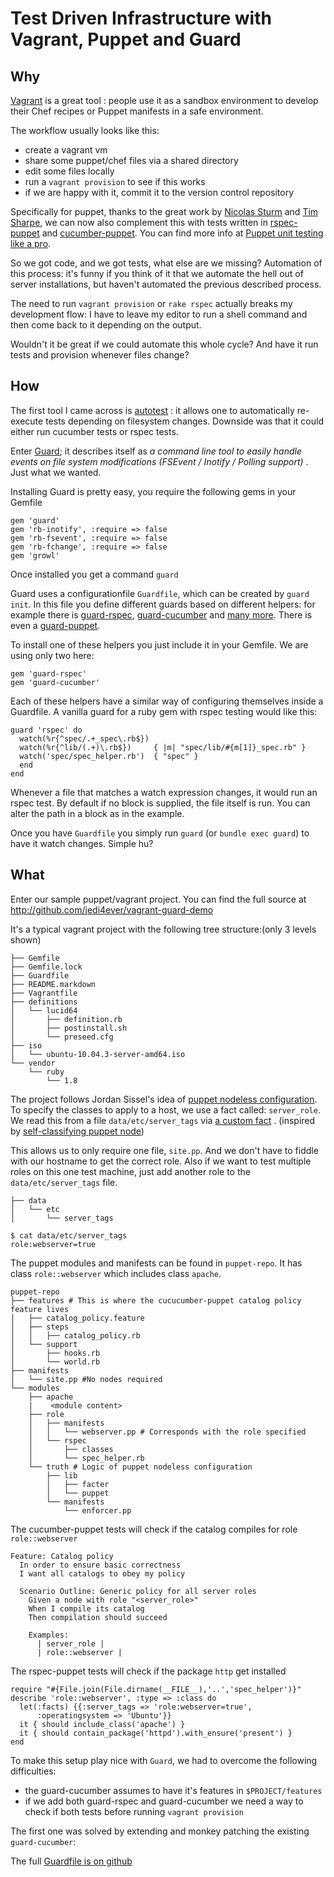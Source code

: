 # Test Driven Infrastructure with Vagrant, Puppet and Guard
## Why
[Vagrant](http://vagrantup.com) is a great tool : people use it as a sandbox environment to develop their Chef recipes or Puppet manifests in a safe environment.

The workflow usually looks like this:

- create a vagrant vm
- share some puppet/chef files via a shared directory
- edit some files locally
- run a `vagrant provision` to see if this works
- if we are happy with it, commit it to the version control repository

Specifically for puppet, thanks to the great work by [Nicolas Sturm](http://twitter.com/nistude) and [Tim Sharpe](http://twitter.com/rodjek), we can now also complement this with tests written in [rspec-puppet](https://github.com/rodjek/rspec-puppet) and [cucumber-puppet](https://github.com/nistude/cucumber-puppet). You can find more info at [Puppet unit testing like a pro](http://www.jedi.be/blog/2011/12/05/puppet-unit-testing-like-a-pro/).

So we got code, and we got tests, what else are we missing? Automation of this process: it's funny if you think of it that we automate the hell out of server installations, but haven't automated the previous described process.

The need to run `vagrant provision` or `rake rspec` actually breaks my development flow: I have to leave my editor to run a shell command and then come back to it depending on the output.

Wouldn't it be great if we could automate this whole cycle? And have it run tests and provision whenever files change?

## How
The first tool I came across is [autotest](https://github.com/autotest/autotest) : it allows one to automatically re-execute tests depending on filesystem changes. Downside was that it could either run cucumber tests or rspec tests.

Enter [Guard](https://github.com/guard/guard); it describes itself as _a command line tool to easily handle events on file system modifications (FSEvent / Inotify / Polling support)_ . Just what we wanted.

Installing Guard is pretty easy, you require the following gems in your Gemfile

    gem 'guard'
    gem 'rb-inotify', :require => false
    gem 'rb-fsevent', :require => false
    gem 'rb-fchange', :require => false
    gem 'growl'

Once installed you get a command `guard`

Guard uses a configurationfile `Guardfile`, which can be created by `guard init`. In this file you define different guards based on different helpers: for example there is [guard-rspec](http://github.com/guard/guard-rspec), [guard-cucumber](http://github.com/guard/guard-cucumber) and [many more](http://github.com/guard). There is even a [guard-puppet](http://github.com/guard/guard-puppet).

To install one of these helpers you just include it in your Gemfile. We are using only two here:

    gem 'guard-rspec'
    gem 'guard-cucumber'

Each of these helpers have a similar way of configuring themselves inside a Guardfile. A vanilla guard for a ruby gem with rspec testing would like this:

    guard 'rspec' do
      watch(%r{^spec/.+_spec\.rb$})
      watch(%r{^lib/(.+)\.rb$})     { |m| "spec/lib/#{m[1]}_spec.rb" }
      watch('spec/spec_helper.rb')  { "spec" }
      end
    end

Whenever a file that matches a watch expression changes, it would run an rspec test. By default if no block is supplied, the file itself is run. You can alter the path in a block as in the example.

Once you have `Guardfile` you simply run `guard` (or `bundle exec guard`) to have it watch changes. Simple hu?

## What
Enter our sample puppet/vagrant project. You can find the full source at <http://github.com/jedi4ever/vagrant-guard-demo>

It's a typical vagrant project with the following tree structure:(only 3 levels shown)

    ├── Gemfile
    ├── Gemfile.lock
    ├── Guardfile
    ├── README.markdown
    ├── Vagrantfile
    ├── definitions
    │   └── lucid64
    │       ├── definition.rb
    │       ├── postinstall.sh
    │       └── preseed.cfg
    ├── iso
    │   └── ubuntu-10.04.3-server-amd64.iso
    └── vendor
        └── ruby
            └── 1.8

The project follows Jordan Sissel's idea of [puppet nodeless configuration](http://www.semicomplete.com/blog/geekery/puppet-nodeless-configuration). To specify the classes to apply to a host, we use a fact called: `server_role`. We read this from a file `data/etc/server_tags` via [a custom fact](https://github.com/jedi4ever/vagrant-guard-demo/blob/master/puppet-repo/modules/truth/lib/facter/server_tags.rb) . (inspired by  [self-classifying puppet node](http://nuknad.com/2011/02/11/self-classifying-puppet-nodes/))

This allows us to only require one file, `site.pp`. And we don't have to fiddle with our hostname to get the correct role. Also if we want to test multiple roles on this one test machine, just add another role to the `data/etc/server_tags` file.

    ├── data
    │   └── etc
    │       └── server_tags

    $ cat data/etc/server_tags
    role:webserver=true

The puppet modules and manifests can be found in `puppet-repo`. It has class `role::webserver` which includes class `apache`.

    puppet-repo
    ├── features # This is where the cucucumber-puppet catalog policy feature lives
    │   ├── catalog_policy.feature
    │   ├── steps
    │   │   ├── catalog_policy.rb
    │   └── support
    │       ├── hooks.rb
    │       └── world.rb
    ├── manifests 
    │   └── site.pp #No nodes required
    └── modules
        ├── apache
        |    <module content>
        ├── role
        │   ├── manifests
        │   │   └── webserver.pp # Corresponds with the role specified
        │   └── rspec
        │       ├── classes
        │       └── spec_helper.rb
        └── truth # Logic of puppet nodeless configuration
            ├── lib
            │   ├── facter
            │   └── puppet
            └── manifests
                └── enforcer.pp

The cucumber-puppet tests will check if the catalog compiles for role `role::webserver` 

    Feature: Catalog policy
      In order to ensure basic correctness
      I want all catalogs to obey my policy

      Scenario Outline: Generic policy for all server roles
        Given a node with role "<server_role>"
        When I compile its catalog
        Then compilation should succeed

        Examples:
          | server_role |
          | role::webserver |

The rspec-puppet tests will check if the package `http` get installed

    require "#{File.join(File.dirname(__FILE__),'..','spec_helper')}"
    describe 'role::webserver', :type => :class do
      let(:facts) {{:server_tags => 'role:webserver=true',
          :operatingsystem => 'Ubuntu'}}
      it { should include_class('apache') }
      it { should contain_package('httpd').with_ensure('present') }
    end

To make this setup play nice with `Guard`, we had to overcome the following difficulties:

- the guard-cucumber assumes to have it's features in `$PROJECT/features`
- if we add both guard-rspec and guard-cucumber we need a way to check if both tests before running `vagrant provision`

The first one was solved by extending and monkey patching the existing `guard-cucumber`:



The full [Guardfile is on github](http://github.com/jedi4ever/vagrant-guard-demo/Guardfile)
